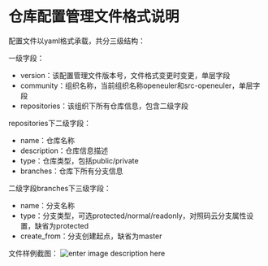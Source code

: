 # 仓库配置管理文件格式说明
配置文件以yaml格式承载，共分三级结构：

 一级字段：
- version：该配置管理文件版本号，文件格式变更时变更，单层字段
- community：组织名称，当前组织名称openeuler和src-openeuler，单层字段
- repositories：该组织下所有仓库信息，包含二级字段

repositories下二级字段：
- name：仓库名称
- description：仓库信息描述
- type：仓库类型，包括public/private
- branches：仓库下所有分支信息
 
二级字段branches下三级字段：
 - name：分支名称
 - type：分支类型，可选protected/normal/readonly，对照码云分支属性设置，缺省为protected
 - create_from：分支创建起点，缺省为master

文件样例截图：
![enter image description here](https://gitee.com/ci-bot/build-test/raw/master/repocfgyaml.png)
